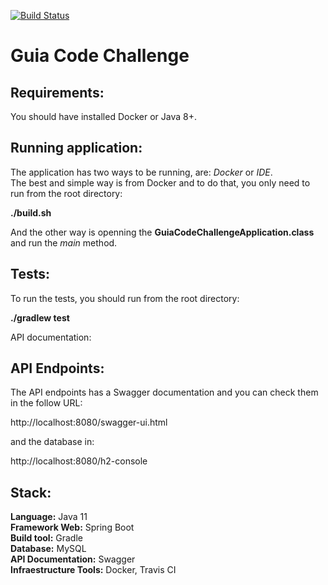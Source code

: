 [![Build Status](https://travis-ci.org/juliodias/guia-codechallenge.svg?branch=master)](https://travis-ci.org/juliodias/guia-codechallenge)

# Guia Code Challenge

## Requirements:
You should have installed Docker or Java 8+.

## Running application:
The application has two ways to be running, are: *Docker* or *IDE*.  
The best and simple way is from Docker and to do that, you only need to run from the root directory:

**./build.sh**

And the other way is openning the **GuiaCodeChallengeApplication.class** and run the *main* method.

## Tests:

To run the tests, you should run from the root directory:

**./gradlew test**

API documentation:

## API Endpoints:

The API endpoints has a Swagger documentation and you can check them in the follow URL:

http://localhost:8080/swagger-ui.html

and the database in:

http://localhost:8080/h2-console

## Stack:
**Language:** Java 11  
**Framework Web:** Spring Boot  
**Build tool:** Gradle  
**Database:** MySQL  
**API Documentation:** Swagger  
**Infraestructure Tools:** Docker, Travis CI
